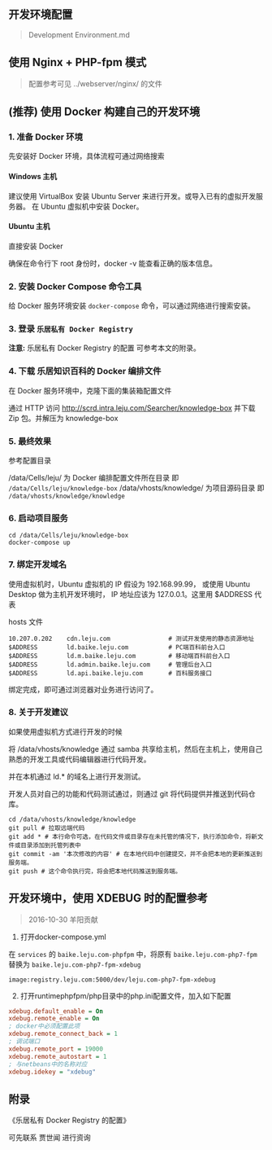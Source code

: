 ## 开发环境配置

>	Development Environment.md


## 使用 Nginx + PHP-fpm 模式

> 配置参考可见 ../webserver/nginx/ 的文件

## (推荐) 使用 Docker 构建自己的开发环境

### 1. 准备 Docker 环境

先安装好 Docker 环境，具体流程可通过网络搜索

#### Windows 主机

建议使用 VirtualBox 安装 Ubuntu Server 来进行开发。或导入已有的虚拟开发服务器。
在 Ubuntu 虚拟机中安装 Docker。

#### Ubuntu 主机

直接安装 Docker

确保在命令行下 root 身份时，docker -v 能查看正确的版本信息。

### 2. 安装 Docker Compose 命令工具

给 Docker 服务环境安装 `docker-compose` 命令，可以通过网络进行搜索安装。


### 3. 登录 `乐居私有 Docker Registry`

__注意:__ 乐居私有 Docker Registry 的配置 可参考本文的附录。

### 4. 下载 乐居知识百科的 Docker 编排文件

在 Docker 服务环境中，克隆下面的集装箱配置文件

通过 HTTP 访问 http://scrd.intra.leju.com/Searcher/knowledge-box 并下载 Zip 包。并解压为 knowledge-box


### 5. 最终效果

参考配置目录

/data/Cells/leju/ 为 Docker 编排配置文件所在目录 即 `/data/Cells/leju/knowledge-box`
/data/vhosts/knowledge/ 为项目源码目录 即 `/data/vhosts/knowledge/knowledge`

### 6. 启动项目服务

```
cd /data/Cells/leju/knowledge-box
docker-compose up
```

### 7. 绑定开发域名

使用虚拟机时，Ubuntu 虚拟机的 IP 假设为 192.168.99.99， 或使用 Ubuntu Desktop 做为主机开发环境时， IP 地址应该为 127.0.0.1。这里用 $ADDRESS 代表

hosts 文件
```
10.207.0.202	cdn.leju.com				# 测试开发使用的静态资源地址
$ADDRESS		ld.baike.leju.com			# PC端百科前台入口
$ADDRESS		ld.m.baike.leju.com			# 移动端百科前台入口
$ADDRESS		ld.admin.baike.leju.com		# 管理后台入口
$ADDRESS		ld.api.baike.leju.com		# 百科服务接口
```

绑定完成，即可通过浏览器对业务进行访问了。

### 8. 关于开发建议

如果使用虚拟机方式进行开发的时候

将 /data/vhosts/knowledge 通过 samba 共享给主机，然后在主机上，使用自己熟悉的开发工具或代码编辑器进行代码开发。

并在本机通过 ld.* 的域名上进行开发测试。

开发人员对自己的功能和代码测试通过，则通过 git 将代码提供并推送到代码仓库。

```
cd /data/vhosts/knowledge/knowledge
git pull # 拉取远端代码
git add * # 本行命令可选，在代码文件或目录存在未托管的情况下，执行添加命令，将新文件或目录添加到托管列表中
git commit -am '本次修改的内容' # 在本地代码中创建提交，并不会把本地的更新推送到服务端。
git push # 这个命令执行完，将会把本地代码推送到服务端。
```

## 开发环境中，使用 XDEBUG 时的配置参考

>	2016-10-30 羊阳贡献

1. 打开docker-compose.yml

在 `services` 的 `baike.leju.com-phpfpm` 中，将原有 `baike.leju.com-php7-fpm` 替换为 `baike.leju.com-php7-fpm-xdebug`

```
image:registry.leju.com:5000/dev/leju.com-php7-fpm-xdebug
```

2. 打开runtimephpfpm/php目录中的php.ini配置文件，加入如下配置

```ini
xdebug.default_enable = On
xdebug.remote_enable = On
; docker中必须配置此项
xdebug.remote_connect_back = 1
; 调试端口
xdebug.remote_port = 19000
xdebug.remote_autostart = 1
; 与netbeans中的名称对应
xdebug.idekey = "xdebug"
```

## 附录

《乐居私有 Docker Registry 的配置》

可先联系 贾世闻 进行资询
